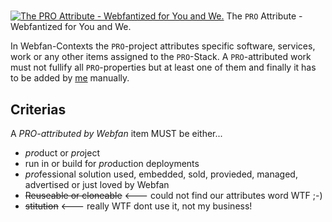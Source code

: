 # 
[![The PRO Attribute - Webfantized for You and We.](https://cdn.webfan.de/@webfan3/website/logos/pro-webfan.png)](https://webfan.pro) The `PRO` Attribute - Webfantized for You and We.

In Webfan-Contexts the `PRO`-project attributes specific software, services, work or any other items assigned to the `PRO`-Stack.
A `PRO`-attributed work must not fullify all `PRO`-properties but at least one of them and finally it has to be added by [me](https://till.wehowski.webfan.me) manually.

## Criterias
A *PRO-attributed by Webfan* item MUST be either...
* *pro*duct or *pro*ject
* run in or build for *pro*duction deployments
* *pro*fessional solution used, embedded, sold, provieded, managed, advertised or just loved by Webfan
*  ~~<s>Reuseable or cloneable</s>~~ <--- could not find our attributes word WTF ;-)
*  ~~<s>stitution</s>~~ <--- really WTF dont use it, not my business! 

  
